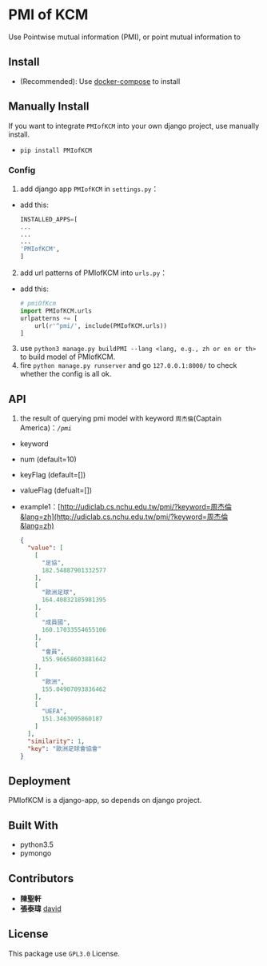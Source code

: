 # PMI of KCM

Use Pointwise mutual information (PMI), or point mutual information to 

## Install

* (Recommended): Use [docker-compose](https://github.com/udicatnchu/udic-nlp-api) to install

## Manually Install

If you want to integrate `PMIofKCM` into your own django project, use manually install.

* `pip install PMIofKCM`

### Config

1. add django app `PMIofKCM` in `settings.py`：

  - add this:

    ```python
    INSTALLED_APPS=[
    ...
    ...
    ...
    'PMIofKCM',
    ]
    ```

2. add url patterns of PMIofKCM into `urls.py`：

  - add this:

    ```python
    # pmiOfKcm
    import PMIofKCM.urls
    urlpatterns += [
        url(r'^pmi/', include(PMIofKCM.urls))
    ]
    ```

3. use `python3 manage.py buildPMI --lang <lang, e.g., zh or en or th> ` to build model of PMIofKCM.
4. fire `python manage.py runserver` and go `127.0.0.1:8000/` to check whether the config is all ok.

## API

1. the result of querying pmi model with keyword `周杰倫`(Captain America)：_`/pmi`_
  - keyword
  - num (default=10)
  - keyFlag (default=[])
  - valueFlag (defualt=[])
  - example1：[http://udiclab.cs.nchu.edu.tw/pmi/?keyword=周杰倫&lang=zh](http://udiclab.cs.nchu.edu.tw/pmi/?keyword=周杰倫&lang=zh)

      ```json
      {
        "value": [
          [
            "足協",
            182.54887901332577
          ],
          [
            "歐洲足球",
            164.40832185981395
          ],
          [
            "成員國",
            160.17033554655106
          ],
          [
            "會員",
            155.96658603881642
          ],
          [
            "歐洲",
            155.04907093836462
          ],
          [
            "UEFA",
            151.3463095860187
          ]
        ],
        "similarity": 1,
        "key": "歐洲足球會協會"
      }
      ```

## Deployment

PMIofKCM is a django-app, so depends on django project.

## Built With

* python3.5
* pymongo

## Contributors

* **陳聖軒**
* **張泰瑋** [david](https://github.com/david30907d)

## License

This package use `GPL3.0` License.